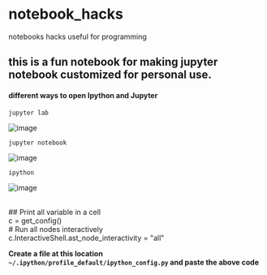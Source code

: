 # notebook_hacks
notebooks hacks useful for programming

## this is a fun notebook for making jupyter notebook customized for personal use.

#### different ways to open Ipython and Jupyter 


`jupyter lab` <br>

![image](https://user-images.githubusercontent.com/36672530/109757196-4cd03800-7c0f-11eb-8097-23202af0add1.png)

`jupyter notebook` <br>

![image](https://user-images.githubusercontent.com/36672530/109757256-68d3d980-7c0f-11eb-9788-62e996465a7d.png)

`ipython` <br>

![image](https://user-images.githubusercontent.com/36672530/109757405-b6504680-7c0f-11eb-928b-be500a758335.png)

<br>
## Print all variable in a cell <br>
c = get_config() <br>
# Run all nodes interactively <br>
c.InteractiveShell.ast_node_interactivity = "all" <br>

**Create a file at this location `~/.ipython/profile_default/ipython_config.py` and paste the above code**
